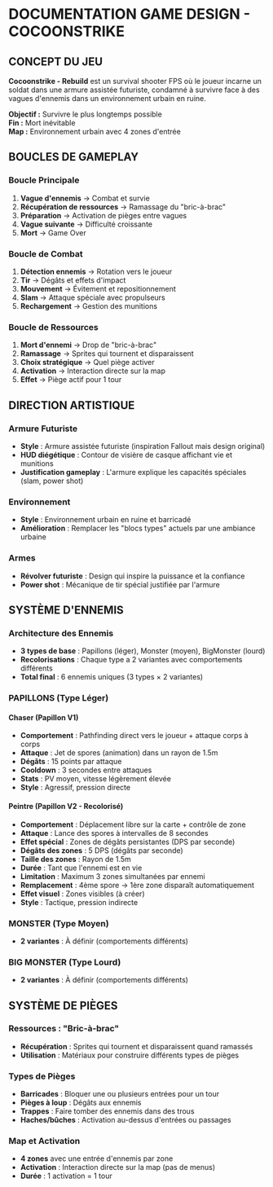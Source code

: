 # DOCUMENTATION GAME DESIGN - COCOONSTRIKE

## CONCEPT DU JEU

**Cocoonstrike - Rebuild** est un survival shooter FPS où le joueur incarne un soldat dans une armure assistée futuriste, condamné à survivre face à des vagues d'ennemis dans un environnement urbain en ruine.

**Objectif :** Survivre le plus longtemps possible  
**Fin :** Mort inévitable  
**Map :** Environnement urbain avec 4 zones d'entrée

## BOUCLES DE GAMEPLAY

### Boucle Principale
1. **Vague d'ennemis** → Combat et survie
2. **Récupération de ressources** → Ramassage du "bric-à-brac"
3. **Préparation** → Activation de pièges entre vagues
4. **Vague suivante** → Difficulté croissante
5. **Mort** → Game Over

### Boucle de Combat
1. **Détection ennemis** → Rotation vers le joueur
2. **Tir** → Dégâts et effets d'impact
3. **Mouvement** → Évitement et repositionnement
4. **Slam** → Attaque spéciale avec propulseurs
5. **Rechargement** → Gestion des munitions

### Boucle de Ressources
1. **Mort d'ennemi** → Drop de "bric-à-brac"
2. **Ramassage** → Sprites qui tournent et disparaissent
3. **Choix stratégique** → Quel piège activer
4. **Activation** → Interaction directe sur la map
5. **Effet** → Piège actif pour 1 tour

## DIRECTION ARTISTIQUE

### Armure Futuriste
- **Style** : Armure assistée futuriste (inspiration Fallout mais design original)
- **HUD diégétique** : Contour de visière de casque affichant vie et munitions
- **Justification gameplay** : L'armure explique les capacités spéciales (slam, power shot)

### Environnement
- **Style** : Environnement urbain en ruine et barricadé
- **Amélioration** : Remplacer les "blocs types" actuels par une ambiance urbaine

### Armes
- **Révolver futuriste** : Design qui inspire la puissance et la confiance
- **Power shot** : Mécanique de tir spécial justifiée par l'armure

## SYSTÈME D'ENNEMIS

### Architecture des Ennemis
- **3 types de base** : Papillons (léger), Monster (moyen), BigMonster (lourd)
- **Recolorisations** : Chaque type a 2 variantes avec comportements différents
- **Total final** : 6 ennemis uniques (3 types × 2 variantes)

### PAPILLONS (Type Léger)

#### Chaser (Papillon V1)
- **Comportement** : Pathfinding direct vers le joueur + attaque corps à corps
- **Attaque** : Jet de spores (animation) dans un rayon de 1.5m
- **Dégâts** : 15 points par attaque
- **Cooldown** : 3 secondes entre attaques
- **Stats** : PV moyen, vitesse légèrement élevée
- **Style** : Agressif, pression directe

#### Peintre (Papillon V2 - Recolorisé)
- **Comportement** : Déplacement libre sur la carte + contrôle de zone
- **Attaque** : Lance des spores à intervalles de 8 secondes
- **Effet spécial** : Zones de dégâts persistantes (DPS par seconde)
- **Dégâts des zones** : 5 DPS (dégâts par seconde)
- **Taille des zones** : Rayon de 1.5m
- **Durée** : Tant que l'ennemi est en vie
- **Limitation** : Maximum 3 zones simultanées par ennemi
- **Remplacement** : 4ème spore → 1ère zone disparaît automatiquement
- **Effet visuel** : Zones visibles (à créer)
- **Style** : Tactique, pression indirecte

### MONSTER (Type Moyen)
- **2 variantes** : À définir (comportements différents)

### BIG MONSTER (Type Lourd)
- **2 variantes** : À définir (comportements différents)

## SYSTÈME DE PIÈGES

### Ressources : "Bric-à-brac"
- **Récupération** : Sprites qui tournent et disparaissent quand ramassés
- **Utilisation** : Matériaux pour construire différents types de pièges

### Types de Pièges
- **Barricades** : Bloquer une ou plusieurs entrées pour un tour
- **Pièges à loup** : Dégâts aux ennemis
- **Trappes** : Faire tomber des ennemis dans des trous
- **Haches/bûches** : Activation au-dessus d'entrées ou passages

### Map et Activation
- **4 zones** avec une entrée d'ennemis par zone
- **Activation** : Interaction directe sur la map (pas de menus)
- **Durée** : 1 activation = 1 tour
